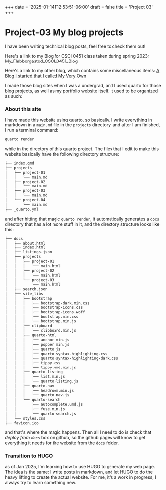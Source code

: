 +++
date = '2025-01-14T12:53:51-06:00'
draft = false 
title = 'Project 03'
+++


# Project-03 My blog projects
I have been writing technical blog posts, feel free to check them out!

Here's a link to my Blog for CSCI 0451 class taken during spring 2023: 
[My_Flabbergasted_CSCI_0451_Blog](https://xianzhiwang1.github.io/CS0451-page-site)

Here's a link to my other blog, which contains some miscellaneous items: 
[A Blog I started that I called My Very Own](https://xianzhiwang1.github.io/My-Very-Own-Blog)

I made those blog sites when I was a undergrad, and
I used quarto for those blog projects,
as well as my portfolio website itself.
It used to be organized as such:


### About this site
I have made this website using [quarto](https://quarto.org/docs/get-started/),
so basically, I write everything in markdown in a `main.md` file in the `projects`
directory, and after I am finished, I run a terminal command:
```sh
quarto render
```
while in the directory of this quarto project. The files that I edit
to make this website basically have the following directory structure: 
```sh
├── index.qmd
├── projects
│   ├── project-01
│   │   └── main.md
│   ├── project-02
│   │   └── main.md
│   ├── project-03
│   │   └── main.md
│   └── project-04
│       └── main.md
├── _quarto.yml
```
and after hitting that magic `quarto render`, it automatically
generates a `docs` directory that has a lot more stuff in it, 
and the directory structure looks like this:
```sh
├── docs
│   ├── about.html
│   ├── index.html
│   ├── listings.json
│   ├── projects
│   │   ├── project-01
│   │   │   └── main.html
│   │   ├── project-02
│   │   │   └── main.html
│   │   └── project-03
│   │       └── main.html
│   ├── search.json
│   ├── site_libs
│   │   ├── bootstrap
│   │   │   ├── bootstrap-dark.min.css
│   │   │   ├── bootstrap-icons.css
│   │   │   ├── bootstrap-icons.woff
│   │   │   ├── bootstrap.min.css
│   │   │   └── bootstrap.min.js
│   │   ├── clipboard
│   │   │   └── clipboard.min.js
│   │   ├── quarto-html
│   │   │   ├── anchor.min.js
│   │   │   ├── popper.min.js
│   │   │   ├── quarto.js
│   │   │   ├── quarto-syntax-highlighting.css
│   │   │   ├── quarto-syntax-highlighting-dark.css
│   │   │   ├── tippy.css
│   │   │   └── tippy.umd.min.js
│   │   ├── quarto-listing
│   │   │   ├── list.min.js
│   │   │   └── quarto-listing.js
│   │   ├── quarto-nav
│   │   │   ├── headroom.min.js
│   │   │   └── quarto-nav.js
│   │   └── quarto-search
│   │       ├── autocomplete.umd.js
│   │       ├── fuse.min.js
│   │       └── quarto-search.js
│   └── styles.css
├── favicon.ico
```
and that's where the magic happens.
Then all I need to do is check that
*deploy from `docs`* box on github,
so the github pages will know to get
everything it needs for the website 
from the `docs` folder.

### Transition to HUGO
as of Jan 2025, I'm learning
how to use HUGO to generate my web page.
The idea is the same: I write posts in markdown,
and let HUGO to do the heavy lifting to create 
the actual website. For me, it's a work in progress,
I always try to learn something new.




